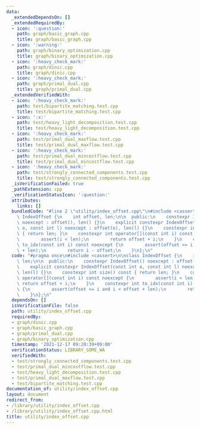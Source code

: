 ```yaml
---
data:
  _extendedDependsOn: []
  _extendedRequiredBy:
  - icon: ':question:'
    path: graph/basic_graph.cpp
    title: graph/basic_graph.cpp
  - icon: ':warning:'
    path: graph/binary_optimization.cpp
    title: graph/binary_optimization.cpp
  - icon: ':heavy_check_mark:'
    path: graph/dinic.cpp
    title: graph/dinic.cpp
  - icon: ':heavy_check_mark:'
    path: graph/primal_dual.cpp
    title: graph/primal_dual.cpp
  _extendedVerifiedWith:
  - icon: ':heavy_check_mark:'
    path: test/bipartite_matching.test.cpp
    title: test/bipartite_matching.test.cpp
  - icon: ':x:'
    path: test/heavy_light_decomposition.test.cpp
    title: test/heavy_light_decomposition.test.cpp
  - icon: ':heavy_check_mark:'
    path: test/primal_dual_maxflow.test.cpp
    title: test/primal_dual_maxflow.test.cpp
  - icon: ':heavy_check_mark:'
    path: test/primal_dual_mincostflow.test.cpp
    title: test/primal_dual_mincostflow.test.cpp
  - icon: ':heavy_check_mark:'
    path: test/strongly_connected_components.test.cpp
    title: test/strongly_connected_components.test.cpp
  _isVerificationFailed: true
  _pathExtension: cpp
  _verificationStatusIcon: ':question:'
  attributes:
    links: []
  bundledCode: "#line 2 \"utility/index_offset.cpp\"\n#include <cassert>\n\nclass\
    \ IndexOffset {\n    int offset, len;\n\n  public:\n    constexpr IndexOffset()\
    \ noexcept : offset(), len() {}\n    explicit constexpr IndexOffset(const int\
    \ o, const int l) noexcept : offset(o), len(l) {}\n    constexpr int size() const\
    \ { return len; }\n    constexpr int operator[](const int i) const noexcept {\n\
    \        assert(i < len);\n        return offset + i;\n    }\n    constexpr int\
    \ to_idx(const int i) const noexcept {\n        assert(offset <= i and i < offset\
    \ + len);\n        return i - offset;\n    }\n};\n"
  code: "#pragma once\n#include <cassert>\n\nclass IndexOffset {\n    int offset,\
    \ len;\n\n  public:\n    constexpr IndexOffset() noexcept : offset(), len() {}\n\
    \    explicit constexpr IndexOffset(const int o, const int l) noexcept : offset(o),\
    \ len(l) {}\n    constexpr int size() const { return len; }\n    constexpr int\
    \ operator[](const int i) const noexcept {\n        assert(i < len);\n       \
    \ return offset + i;\n    }\n    constexpr int to_idx(const int i) const noexcept\
    \ {\n        assert(offset <= i and i < offset + len);\n        return i - offset;\n\
    \    }\n};\n"
  dependsOn: []
  isVerificationFile: false
  path: utility/index_offset.cpp
  requiredBy:
  - graph/dinic.cpp
  - graph/basic_graph.cpp
  - graph/primal_dual.cpp
  - graph/binary_optimization.cpp
  timestamp: '2021-12-17 09:20:39+09:00'
  verificationStatus: LIBRARY_SOME_WA
  verifiedWith:
  - test/strongly_connected_components.test.cpp
  - test/primal_dual_mincostflow.test.cpp
  - test/heavy_light_decomposition.test.cpp
  - test/primal_dual_maxflow.test.cpp
  - test/bipartite_matching.test.cpp
documentation_of: utility/index_offset.cpp
layout: document
redirect_from:
- /library/utility/index_offset.cpp
- /library/utility/index_offset.cpp.html
title: utility/index_offset.cpp
---
```

